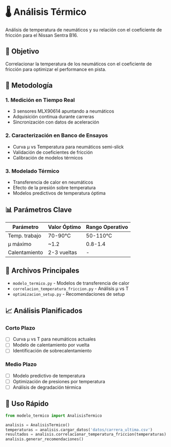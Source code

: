 # 🌡️ Análisis Térmico

Análisis de temperatura de neumáticos y su relación con el coeficiente de fricción para el Nissan Sentra B16.

## 🎯 Objetivo
Correlacionar la temperatura de los neumáticos con el coeficiente de fricción para optimizar el performance en pista.

## 🔬 Metodología

### 1. **Medición en Tiempo Real**
- 3 sensores MLX90614 apuntando a neumáticos
- Adquisición continua durante carreras
- Sincronización con datos de aceleración

### 2. **Caracterización en Banco de Ensayos**
- Curva μ vs Temperatura para neumáticos semi-slick
- Validación de coeficientes de fricción
- Calibración de modelos térmicos

### 3. **Modelado Térmico**
- Transferencia de calor en neumáticos
- Efecto de la presión sobre temperatura
- Modelos predictivos de temperatura óptima

## 📊 Parámetros Clave

| Parámetro | Valor Óptimo | Rango Operativo |
|-----------|-------------|-----------------|
| Temp. trabajo | 70-90°C | 50-110°C |
| μ máximo | ~1.2 | 0.8-1.4 |
| Calentamiento | 2-3 vueltas | - |

## 🔧 Archivos Principales
- `modelo_termico.py` - Modelos de transferencia de calor
- `correlacion_temperatura_friccion.py` - Análisis μ vs T
- `optimizacion_setup.py` - Recomendaciones de setup

## 📈 Análisis Planificados

### Corto Plazo
- [ ] Curva μ vs T para neumáticos actuales
- [ ] Modelo de calentamiento por vuelta
- [ ] Identificación de sobrecalentamiento

### Medio Plazo  
- [ ] Modelo predictivo de temperatura
- [ ] Optimización de presiones por temperatura
- [ ] Análisis de degradación térmica

## 🚀 Uso Rápido
```python
from modelo_termico import AnalisisTermico

analisis = AnalisisTermico()
temperaturas = analisis.cargar_datos('datos/carrera_ultima.csv')
resultados = analisis.correlacionar_temperatura_friccion(temperaturas)
analisis.generar_recomendaciones()